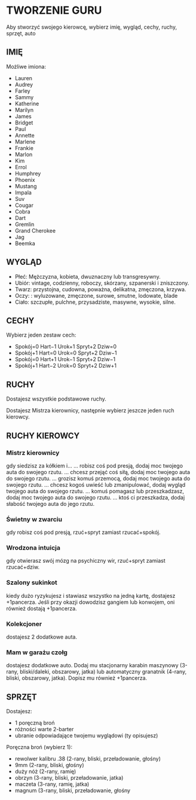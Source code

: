 # TWORZENIE GURU

Aby stworzyć swojego kierowcę, wybierz imię, wygląd, cechy, ruchy, sprzęt, auto

## IMIĘ

Możliwe imiona:

- Lauren
- Audrey
- Farley
- Sammy
- Katherine
- Marilyn
- James
- Bridget
- Paul
- Annette
- Marlene
- Frankie
- Marlon
- Kim
- Errol
- Humphrey
- Phoenix
- Mustang
- Impala
- Suv
- Cougar
- Cobra
- Dart
- Gremlin
- Grand Cherokee
- Jag
- Beemka

## WYGLĄD

- Płeć: Mężczyzna, kobieta, dwuznaczny lub transgresywny.
- Ubiór: vintage, codzienny, roboczy, skórzany, szpanerski i zniszczony.
- Twarz: przystojna, cudowna, poważna, delikatna, zmęczona, krzywa.
- Oczy: : wyluzowane, zmęczone, surowe, smutne, lodowate, blade
- Ciało: szczupłe, pulchne, przysadziste, masywne, wysokie, silne.

## CECHY

Wybierz jeden zestaw cech:

- Spokój=0 Hart−1 Urok+1 Spryt+2 Dziw=0
- Spokój+1 Hart=0 Urok=0 Spryt+2 Dziw−1
- Spokój=0 Hart+1 Urok−1 Spryt+2 Dziw−1
- Spokój+1 Hart−2 Urok=0 Spryt+2 Dziw+1

## RUCHY

Dostajesz wszystkie podstawowe ruchy.

Dostajesz Mistrza kierownicy, następnie wybierz jeszcze jeden ruch kierowcy.

## RUCHY KIEROWCY

### Mistrz kierownicy

gdy siedzisz za kółkiem i...
... robisz coś pod presją, dodaj moc twojego auta do swojego rzutu.
... chcesz przejąć coś siłą, dodaj moc twojego auta do swojego rzutu.
... grozisz komuś przemocą, dodaj moc twojego auta do swojego rzutu.
... chcesz kogoś uwieść lub zmanipulować, dodaj wygląd twojego auta do swojego
rzutu.
... komuś pomagasz lub przeszkadzasz, dodaj moc twojego auta do swojego rzutu.
... ktoś ci przeszkadza, dodaj słabość twojego auta do jego rzutu.

### Świetny w zwarciu

gdy robisz coś pod presją, rzuć+spryt zamiast rzucać+spokój.

### Wrodzona intuicja

gdy otwierasz swój mózg na psychiczny wir, rzuć+spryt zamiast rzucać+dziw.

### Szalony sukinkot

kiedy dużo ryzykujesz i stawiasz wszystko na jedną kartę, dostajesz +1pancerza. Jeśli przy okazji dowodzisz gangiem lub konwojem, oni również dostają +1pancerza.

### Kolekcjoner

dostajesz 2 dodatkowe auta.

### Mam w garażu czołg

dostajesz dodatkowe auto. Dodaj mu stacjonarny karabin maszynowy (3-rany, bliski/daleki, obszarowy, jatka) lub automatyczny granatnik (4-rany, bliski, obszarowy, jatka). Dopisz mu również +1pancerza.

## SPRZĘT

Dostajesz:

- 1 poręczną broń
- różności warte 2-barter
- ubranie odpowiadające twojemu wyglądowi (ty opisujesz)

Poręczna broń (wybierz 1):

- rewolwer kalibru .38 (2-rany, bliski, przeładowanie, głośny)
- 9mm (2-rany, bliski, głośny)
- duży nóż (2-rany, ramię)
- obrzyn (3-rany, bliski, przeładowanie, jatka)
- maczeta (3-rany, ramię, jatka)
- magnum (3-rany, bliski, przeładowanie, głośny

